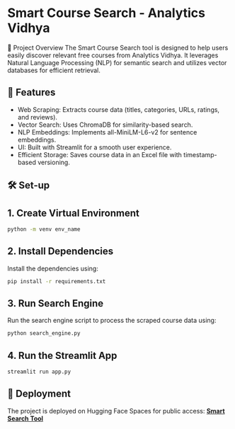 # Smart Course Search - Analytics Vidhya
🚀 Project Overview
The Smart Course Search tool is designed to help users easily discover relevant free courses from Analytics Vidhya. It leverages Natural Language Processing (NLP) for semantic search and utilizes vector databases for efficient retrieval.

## 📌 Features
- Web Scraping: Extracts course data (titles, categories, URLs, ratings, and reviews).
- Vector Search: Uses ChromaDB for similarity-based search.
- NLP Embeddings: Implements all-MiniLM-L6-v2 for sentence embeddings.
- UI: Built with Streamlit for a smooth user experience.
- Efficient Storage: Saves course data in an Excel file with timestamp-based versioning.

## 🛠️ Set-up

## 1. Create Virtual Environment
   ```bash
   python -m venv env_name
   ```
## 2. Install Dependencies
Install the dependencies using:

```bash
pip install -r requirements.txt
```
## 3. Run Search Engine
Run the search engine script to process the scraped course data using:
```bash
python search_engine.py
```
## 4. Run the Streamlit App
```bash
streamlit run app.py
```
## 🚀 Deployment
The project is deployed on Hugging Face Spaces for public access: **[Smart Search Tool](https://huggingface.co/spaces/ankita0705/smart_search)**
